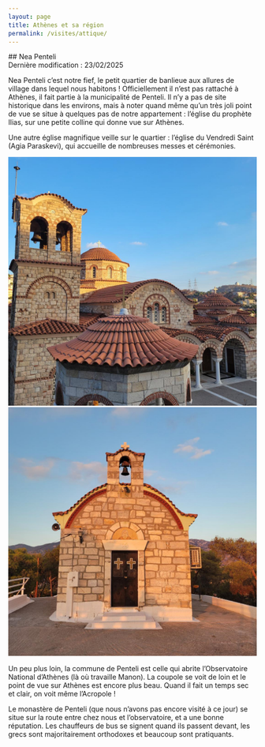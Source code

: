```yaml
---
layout: page
title: Athènes et sa région
permalink: /visites/attique/
---
```



<!-- <div class="section" markdown="1">
## Le cœur de ville
<div class="date-modification"> Dernière modification : 23/02/2025 </div>

Le cœur d'Athènes regorge de petites rues mignonnes à explorer. 

### Plaka

Situé en contrebas de l’Acropole, au nord et à l'est de celle-ci, il est très touristique.
C'est un dédale de petites rues, où l'on trouve aujourd'hui de nombreux restaurants et magasins de souvenirs.

### Monastiraki

Monastiráki (grec moderne : Μοναστηράκι, « petit monastère ») est un quartier et une des places de la vieille ville d'Athènes en Grèce.

### Anafiotika

Anafiótika est un petit quartier pittoresque d'Athènes, 
sur le flanc nord-est du plateau rocheux de l'Acropole à proximité de Plaka.
</div> -->

<!-- <div class="section" markdown="1">
## L'acropole

</div>

<div class="section" markdown="1">
## La colline de Filopappou et l'Observatoire

</div>

<div class="section" markdown="1">
## Le mont Lycabettus

</div>

<div class="section" markdown="1">
## Syntagma et le jardin national
### Le parlement et les evzones

### Le jardin national

</div>

<div class="section" markdown="1">
## Le port du Pirée

</div>

<div class="section" markdown="1">
## Les Fondations Stravos et Eugenides

</div> -->

<div class="section" markdown="1">
## Nea Penteli

<div class="date-modification"> Dernière modification : 23/02/2025 </div>

Nea Penteli c’est notre fief, le petit quartier de banlieue aux allures de village dans lequel nous habitons ! Officiellement il n’est pas rattaché à Athènes, il fait partie à la municipalité de Penteli. Il n’y a pas de site historique dans les environs, mais à noter quand même qu’un très joli point de vue se situe à quelques pas de notre appartement : l’église du prophète Ilias, sur une petite colline qui donne vue sur Athènes.

Une autre église magnifique veille sur le quartier : l’église du Vendredi Saint (Agia Paraskevi), qui accueille de nombreuses messes et cérémonies.

<div class="photo-grid" style="grid-auto-rows: 400px;">
    <div><img src="/assets/images/visites/attique/nea_penteli_1.jpg"></div>
    <div><img src="/assets/images/visites/attique/nea_penteli_2.jpg"></div>
</div>

Un peu plus loin, la commune de Penteli est celle qui abrite l’Observatoire National d’Athènes (là où travaille Manon). La coupole se voit de loin et le point de vue sur Athènes est encore plus beau. Quand il fait un temps sec et clair, on voit même l’Acropole !

Le monastère de Penteli (que nous n’avons pas encore visité à ce jour) se situe sur la route entre chez nous et l’observatoire, et a une bonne réputation. Les chauffeurs de bus se signent quand ils passent devant, les grecs sont majoritairement orthodoxes et beaucoup sont pratiquants.

</div>
